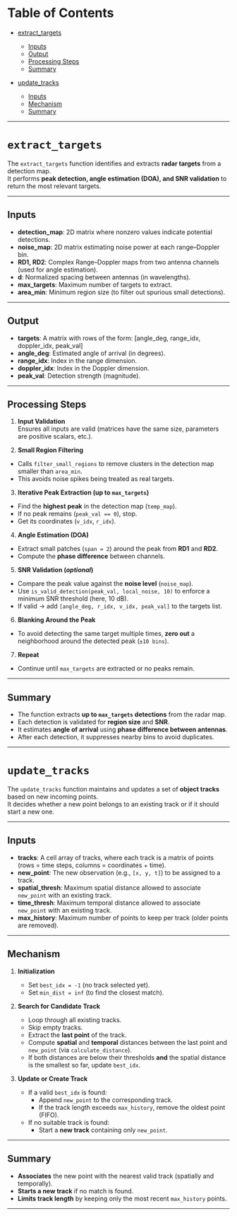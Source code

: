 # Table of Contents

- [extract_targets](#extract_targets)
  - [Inputs](#inputs)
  - [Output](#output)
  - [Processing Steps](#processing-steps)
  - [Summary](#summary)

- [update_tracks](#update_tracks)
  - [Inputs](#inputs-1)
  - [Mechanism](#mechanism)
  - [Summary](#summary-1)

---

# `extract_targets`

The `extract_targets` function identifies and extracts **radar targets** from a detection map.  
It performs **peak detection, angle estimation (DOA), and SNR validation** to return the most relevant targets.

---

## Inputs
- **detection_map**: 2D matrix where nonzero values indicate potential detections.  
- **noise_map**: 2D matrix estimating noise power at each range–Doppler bin.  
- **RD1, RD2**: Complex Range–Doppler maps from two antenna channels (used for angle estimation).  
- **d**: Normalized spacing between antennas (in wavelengths).  
- **max_targets**: Maximum number of targets to extract.  
- **area_min**: Minimum region size (to filter out spurious small detections).  

---

## Output
- **targets**: A matrix with rows of the form: [angle_deg, range_idx, doppler_idx, peak_val]
- **angle_deg**: Estimated angle of arrival (in degrees).  
- **range_idx**: Index in the range dimension.  
- **doppler_idx**: Index in the Doppler dimension.  
- **peak_val**: Detection strength (magnitude).  

---

## Processing Steps

1. **Input Validation**  
 Ensures all inputs are valid (matrices have the same size, parameters are positive scalars, etc.).

2. **Small Region Filtering**  
 - Calls `filter_small_regions` to remove clusters in the detection map smaller than `area_min`.  
 - This avoids noise spikes being treated as real targets.  

3. **Iterative Peak Extraction (up to `max_targets`)**
 - Find the **highest peak** in the detection map (`temp_map`).  
 - If no peak remains (`peak_val == 0`), stop.  
 - Get its coordinates (`v_idx`, `r_idx`).  

4. **Angle Estimation (DOA)**
 - Extract small patches (`span = 2`) around the peak from **RD1** and **RD2**.  
 - Compute the **phase difference** between channels.  

5. **SNR Validation (_optional_)**
 - Compare the peak value against the **noise level** (`noise_map`).  
 - Use `is_valid_detection(peak_val, local_noise, 10)` to enforce a minimum SNR threshold (here, 10 dB).  
 - If valid → add `[angle_deg, r_idx, v_idx, peak_val]` to the targets list.  

6. **Blanking Around the Peak**
 - To avoid detecting the same target multiple times, **zero out** a neighborhood around the detected peak (`±10 bins`).  

7. **Repeat**  
 - Continue until `max_targets` are extracted or no peaks remain.  

---

## Summary
- The function extracts **up to `max_targets` detections** from the radar map.  
- Each detection is validated for **region size** and **SNR**.  
- It estimates **angle of arrival** using **phase difference between antennas**.  
- After each detection, it suppresses nearby bins to avoid duplicates.  

---

# `update_tracks`

The `update_tracks` function maintains and updates a set of **object tracks** based on new incoming points.  
It decides whether a new point belongs to an existing track or if it should start a new one.  

---

## Inputs
- **tracks**: A cell array of tracks, where each track is a matrix of points (rows = time steps, columns = coordinates + time).  
- **new_point**: The new observation (e.g., `[x, y, t]`) to be assigned to a track.  
- **spatial_thresh**: Maximum spatial distance allowed to associate `new_point` with an existing track.  
- **time_thresh**: Maximum temporal distance allowed to associate `new_point` with an existing track.  
- **max_history**: Maximum number of points to keep per track (older points are removed).  

---

## Mechanism

1. **Initialization**
   - Set `best_idx = -1` (no track selected yet).  
   - Set `min_dist = inf` (to find the closest match).  

2. **Search for Candidate Track**
   - Loop through all existing tracks.  
   - Skip empty tracks.  
   - Extract the **last point** of the track.  
   - Compute **spatial** and **temporal** distances between the last point and `new_point` (via `calculate_distance`).  
   - If both distances are below their thresholds **and** the spatial distance is the smallest so far, update `best_idx`.  

3. **Update or Create Track**
   - If a valid `best_idx` is found:
     - Append `new_point` to the corresponding track.  
     - If the track length exceeds `max_history`, remove the oldest point (FIFO).  
   - If no suitable track is found:
     - Start a **new track** containing only `new_point`.  

---

## Summary
- **Associates** the new point with the nearest valid track (spatially and temporally).  
- **Starts a new track** if no match is found.  
- **Limits track length** by keeping only the most recent `max_history` points.  

---
